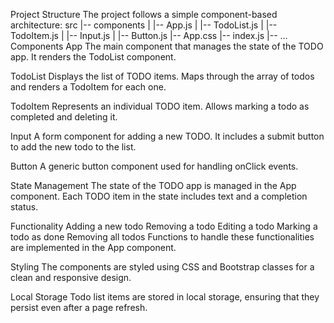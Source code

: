 Project Structure
The project follows a simple component-based architecture:
src
|-- components
|   |-- App.js
|   |-- TodoList.js
|   |-- TodoItem.js
|   |-- Input.js
|   |-- Button.js
|-- App.css
|-- index.js
|-- ...
Components
App
The main component that manages the state of the TODO app. It renders the TodoList component.

TodoList
Displays the list of TODO items. Maps through the array of todos and renders a TodoItem for each one.

TodoItem
Represents an individual TODO item. Allows marking a todo as completed and deleting it.

Input
A form component for adding a new TODO. It includes a submit button to add the new todo to the list.

Button
A generic button component used for handling onClick events.

State Management
The state of the TODO app is managed in the App component. Each TODO item in the state includes text and a completion status.

Functionality
Adding a new todo
Removing a todo
Editing a todo
Marking a todo as done
Removing all todos
Functions to handle these functionalities are implemented in the App component.

Styling
The components are styled using CSS and Bootstrap classes for a clean and responsive design.

Local Storage
Todo list items are stored in local storage, ensuring that they persist even after a page refresh.
